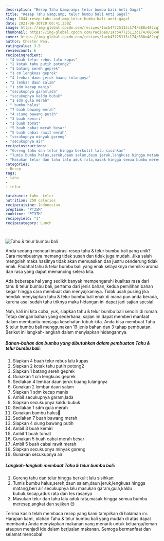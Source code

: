 ```yaml
---
description: "Resep Tahu &amp;amp; telur bumbu bali Anti Gagal"
title: "Resep Tahu &amp;amp; telur bumbu bali Anti Gagal"
slug: 1844-resep-tahu-and-amp-telur-bumbu-bali-anti-gagal
date: 2021-06-30T20:00:41.258Z
image: https://img-global.cpcdn.com/recipes/1acb47725113c174/680x482cq70/tahu-telur-bumbu-bali-foto-resep-utama.jpg
thumbnail: https://img-global.cpcdn.com/recipes/1acb47725113c174/680x482cq70/tahu-telur-bumbu-bali-foto-resep-utama.jpg
cover: https://img-global.cpcdn.com/recipes/1acb47725113c174/680x482cq70/tahu-telur-bumbu-bali-foto-resep-utama.jpg
author: Chester Neal
ratingvalue: 3.5
reviewcount: 6
recipeingredient:
- "4 buah telur rebus lalu kupas"
- "2 kotak tahu putih potong2"
- "1 batang sereh geprek"
- "1 cm lengkuas geprek"
- "4 lembar daun jeruk buang tulangnya"
- "2 lembar daun salam"
- "1 sdm kecap manis"
- "secukupnya garamlada"
- "secukupnya kaldu bubuk"
- "1 sdm gula merah"
- " bumbu halus"
- "7 buah bawang merah"
- "4 siung bawang putih"
- "3 buah kemiri"
- "1 buah tomat"
- "5 buah cabai merah besar"
- "5 buah cabai rawit merah"
- "secukupnya minyak goreng"
- "secukupnya air"
recipeinstructions:
- "Goreng tahu dan telur hingga berkulit lalu sisihkan"
- "Tumis bumbu halus,sereh,daun salam,daun jeruk,lengkuas hingga matang,beri air secukupnya lalu masukan garam,gula,kaldu bubuk,kecap,aduk rata dan tes rasanya"
- "Masukan telur dan tahu lalu aduk rata,masak hingga semua bumbu meresap,angkat dan sajikan 😊"
categories:
- Resep
tags:
- tahu
- 
- telur

katakunci: tahu  telur 
nutrition: 259 calories
recipecuisine: Indonesian
preptime: "PT35M"
cooktime: "PT37M"
recipeyield: "1"
recipecategory: Lunch

---
```



![Tahu &amp; telur bumbu bali](https://img-global.cpcdn.com/recipes/1acb47725113c174/680x482cq70/tahu-telur-bumbu-bali-foto-resep-utama.jpg)

Anda sedang mencari inspirasi resep tahu &amp; telur bumbu bali yang unik? Cara membuatnya memang tidak susah dan tidak juga mudah. Jika salah mengolah maka hasilnya tidak akan memuaskan dan justru cenderung tidak enak. Padahal tahu &amp; telur bumbu bali yang enak selayaknya memiliki aroma dan rasa yang dapat memancing selera kita.



Ada beberapa hal yang sedikit banyak mempengaruhi kualitas rasa dari tahu &amp; telur bumbu bali, pertama dari jenis bahan, kedua pemilihan bahan segar hingga cara membuat dan menyajikannya. Tidak usah pusing jika hendak menyiapkan tahu &amp; telur bumbu bali enak di mana pun anda berada, karena asal sudah tahu triknya maka hidangan ini dapat jadi sajian spesial.


Nah, kali ini kita coba, yuk, siapkan tahu &amp; telur bumbu bali sendiri di rumah. Tetap dengan bahan yang sederhana, sajian ini dapat memberi manfaat dalam membantu menjaga kesehatan tubuh kita. Anda bisa membuat Tahu &amp; telur bumbu bali menggunakan 19 jenis bahan dan 3 tahap pembuatan. Berikut ini langkah-langkah dalam menyiapkan hidangannya.

<!--inarticleads1-->

##### Bahan-bahan dan bumbu yang dibutuhkan dalam pembuatan Tahu &amp; telur bumbu bali:

1. Siapkan 4 buah telur rebus lalu kupas
1. Siapkan 2 kotak tahu putih potong2
1. Siapkan 1 batang sereh geprek
1. Gunakan 1 cm lengkuas geprek
1. Sediakan 4 lembar daun jeruk buang tulangnya
1. Gunakan 2 lembar daun salam
1. Siapkan 1 sdm kecap manis
1. Ambil secukupnya garam,lada
1. Siapkan secukupnya kaldu bubuk
1. Sediakan 1 sdm gula merah
1. Gunakan  bumbu halus🍅
1. Sediakan 7 buah bawang merah
1. Siapkan 4 siung bawang putih
1. Ambil 3 buah kemiri
1. Ambil 1 buah tomat
1. Gunakan 5 buah cabai merah besar
1. Ambil 5 buah cabai rawit merah
1. Siapkan secukupnya minyak goreng
1. Gunakan secukupnya air




<!--inarticleads2-->

##### Langkah-langkah membuat Tahu &amp; telur bumbu bali:

1. Goreng tahu dan telur hingga berkulit lalu sisihkan
1. Tumis bumbu halus,sereh,daun salam,daun jeruk,lengkuas hingga matang,beri air secukupnya lalu masukan garam,gula,kaldu bubuk,kecap,aduk rata dan tes rasanya
1. Masukan telur dan tahu lalu aduk rata,masak hingga semua bumbu meresap,angkat dan sajikan 😊




Terima kasih telah membaca resep yang kami tampilkan di halaman ini. Harapan kami, olahan Tahu &amp; telur bumbu bali yang mudah di atas dapat membantu Anda menyiapkan makanan yang menarik untuk keluarga/teman ataupun menjadi ide dalam berjualan makanan. Semoga bermanfaat dan selamat mencoba!
